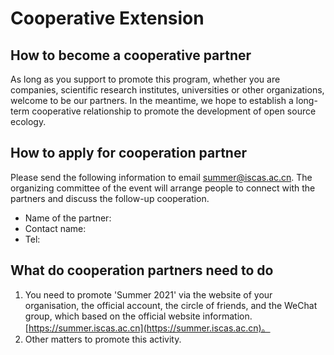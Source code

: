
# Cooperative Extension

## How to become a cooperative partner

As long as you support to promote this program, whether you are companies, scientific research institutes, universities or other organizations, welcome to be our partners. In the meantime, we hope to establish a long-term cooperative relationship to promote the development of open source ecology.

## How to apply for cooperation partner

Please send the following information to email summer@iscas.ac.cn. The organizing committee of the event will arrange people to connect with the partners and discuss the follow-up cooperation.

- Name of the partner:
- Contact name:
- Tel:

## What do cooperation partners need to do

1. You need to promote 'Summer 2021' via the website of your organisation, the official account, the circle of friends, and the WeChat group, which based on the official website information. [https://summer.iscas.ac.cn](https://summer.iscas.ac.cn)。
2. Other matters to promote this activity.
